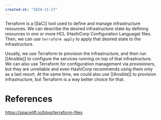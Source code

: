 ```yaml
---
created-at: "2024-11-17"
---
```


Terraform is a [[IaC]] tool used to define and manage infrastructure resources. We can describe the desired infrastructure state by defining resources in one or more HCL (HashiCorp Configuration Language) files. Then, we can use `terraform apply` to apply that desired state to the infrastructure.

Usually, we use Terraform to provision the infrastructure, and then run [[Ansible]] to configure the services running on top of that infrastructure. We can also use Terraform for configuration management via _provisioners_, but they are unreliable and even HashiCorp recommends using them only as a last resort. At the same time, we could also use [[Ansible]] to provision infrastructure, but Terraform is a way better choice for that.

# References

https://spacelift.io/blog/terraform-files
